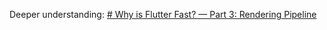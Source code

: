Deeper understanding:
[# Why is Flutter Fast? — Part 3: Rendering Pipeline](https://medium.com/geekculture/why-is-flutter-fast-part-3-rendering-pipeline-3a31056355e5)
